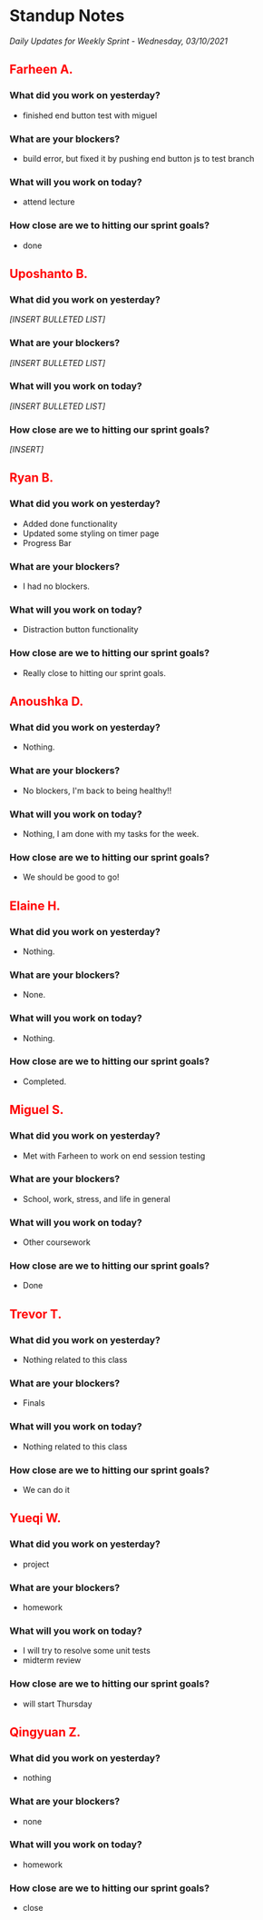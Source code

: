 # Standup Notes
*Daily Updates for Weekly Sprint - Wednesday, 03/10/2021*

## <span style="color: red;">Farheen A.</span> 

### What did you work on yesterday?
- finished end button test with miguel

### What are your blockers?
- build error, but fixed it by pushing end button js to test branch

### What will you work on today?
- attend lecture

### How close are we to hitting our sprint goals?
- done
## <span style="color: red;">Uposhanto B.</span> 

### What did you work on yesterday?
*[INSERT BULLETED LIST]*

### What are your blockers?
*[INSERT BULLETED LIST]*

### What will you work on today?
*[INSERT BULLETED LIST]*

### How close are we to hitting our sprint goals?
*[INSERT]*

## <span style="color: red;">Ryan B.</span>

### What did you work on yesterday?
- Added done functionality
- Updated some styling on timer page
- Progress Bar

### What are your blockers?
- I had no blockers.

### What will you work on today?
- Distraction button functionality

### How close are we to hitting our sprint goals?
- Really close to hitting our sprint goals.

## <span style="color: red;">Anoushka D.</span>

### What did you work on yesterday?
- Nothing.

### What are your blockers?
- No blockers, I'm back to being healthy!!

### What will you work on today?
- Nothing, I am done with my tasks for the week.

### How close are we to hitting our sprint goals?
- We should be good to go!

## <span style="color: red;">Elaine H.</span>

### What did you work on yesterday?
- Nothing.

### What are your blockers?
- None.

### What will you work on today?
- Nothing.

### How close are we to hitting our sprint goals?
- Completed. 

## <span style="color: red;">Miguel S.</span>

### What did you work on yesterday?
- Met with Farheen to work on end session testing

### What are your blockers?
- School, work, stress, and life in general

### What will you work on today?
- Other coursework

### How close are we to hitting our sprint goals?
- Done

## <span style="color: red;">Trevor T.</span>

### What did you work on yesterday?
- Nothing related to this class

### What are your blockers?
- Finals

### What will you work on today?
- Nothing related to this class

### How close are we to hitting our sprint goals?
- We can do it

## <span style="color: red;">Yueqi W.</span>

### What did you work on yesterday?
- project

### What are your blockers?
- homework

### What will you work on today?
- I will try to resolve some unit tests
- midterm review

### How close are we to hitting our sprint goals?
- will start Thursday

## <span style="color: red;">Qingyuan Z.</span>

### What did you work on yesterday?
- nothing

### What are your blockers?
- none

### What will you work on today?
- homework

### How close are we to hitting our sprint goals?
- close

